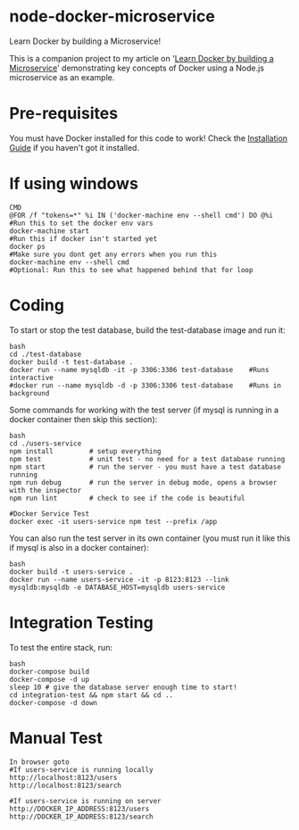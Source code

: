 # node-docker-microservice

Learn Docker by building a Microservice!

This is a companion project to my article on '[Learn Docker by building a Microservice](http://www.dwmkerr.com/learn-docker-by-building-a-microservice/)' demonstrating key concepts of Docker using a Node.js microservice as an example.

# Pre-requisites

You must have Docker installed for this code to work! Check the [Installation Guide](https://docs.docker.com/engine/installation/) if you haven't got it installed.

# If using windows

```
CMD
@FOR /f "tokens=*" %i IN ('docker-machine env --shell cmd') DO @%i  #Run this to set the docker env vars
docker-machine start                                                #Run this if docker isn't started yet
docker ps                                                           #Make sure you dont get any errors when you run this
docker-machine env --shell cmd                                      #Optional: Run this to see what happened behind that for loop
```

# Coding

To start or stop the test database, build the test-database image and run it:

```
bash
cd ./test-database
docker build -t test-database .
docker run --name mysqldb -it -p 3306:3306 test-database    #Runs interactive
#docker run --name mysqldb -d -p 3306:3306 test-database    #Runs in background
```

Some commands for working with the test server (if mysql is running in a docker container then skip this section):

```
bash
cd ./users-service
npm install         # setup everything
npm test            # unit test - no need for a test database running
npm start           # run the server - you must have a test database running
npm run debug       # run the server in debug mode, opens a browser with the inspector
npm run lint        # check to see if the code is beautiful

#Docker Service Test
docker exec -it users-service npm test --prefix /app
```

You can also run the test server in its own container (you must run it like this if mysql is also in a docker container):

```
bash
docker build -t users-service .
docker run --name users-service -it -p 8123:8123 --link mysqldb:mysqldb -e DATABASE_HOST=mysqldb users-service
```

# Integration Testing

To test the entire stack, run:

```
bash
docker-compose build
docker-compose -d up
sleep 10 # give the database server enough time to start!
cd integration-test && npm start && cd ..
docker-compose -d down
```

# Manual Test
```
In browser goto 
#If users-service is running locally
http://localhost:8123/users
http://localhost:8123/search

#If users-service is running on server
http://DOCKER_IP_ADDRESS:8123/users
http://DOCKER_IP_ADDRESS:8123/search
```
